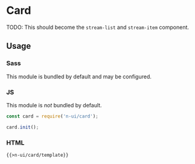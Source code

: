 # Card

TODO: This should become the `stream-list` and `stream-item` component.

## Usage

### Sass

This module is bundled by default and may be configured.

### JS

This module is _not_ bundled by default.

```js
const card = require('n-ui/card');

card.init();
```

### HTML

```html
{{>n-ui/card/template}}
```
